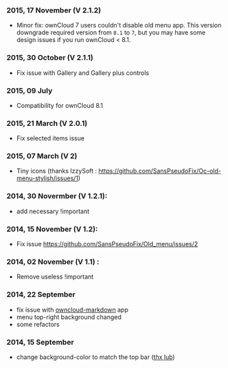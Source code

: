 ### 2015, 17 November (V 2.1.2)

* Minor fix: ownCloud 7 users couldn't disable old menu app. This version downgrade required version from ``8.1`` to ``7``, but you may have some design issues if you run ownCloud < 8.1.

### 2015, 30 October (V 2.1.1)

* Fix issue with Gallery and Gallery plus controls

### 2015, 09 July

* Compatibility for ownCloud 8.1

### 2015, 21 March (V 2.0.1)

* Fix selected items issue

### 2015, 07 March (V 2)

* Tiny icons (thanks IzzySoft : https://github.com/SansPseudoFix/Oc-old-menu-stylish/issues/1)

### 2014, 30 Novermber (V 1.2.1):

* add necessary !important

### 2014, 15 November (V 1.2):

* Fix issue https://github.com/SansPseudoFix/Old_menu/issues/2

### 2014, 02 November (V 1.1) :

* Remove useless !important

### 2014, 22 September

* fix issue with [owncloud-markdown](https://github.com/icewind1991/owncloud-markdown) app
* menu top-right background changed
* some refactors

### 2014, 15 September

* change background-color to match the top bar ([thx lub](https://github.com/SansPseudoFix/Old_menu/pull/1))
